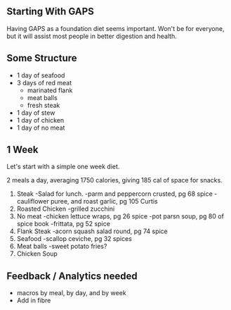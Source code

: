 ## Starting With GAPS

Having GAPS as a foundation diet seems important. Won't be for everyone, but it will assist most people in better digestion and health. 

## Some Structure
* 1 day of seafood
* 3 days of red meat
  - marinated flank
  - meat balls
  - fresh steak
* 1 day of stew
* 1 day of chicken
* 1 day of no meat

## 1 Week

Let's start with a simple one week diet. 

2 meals a day, averaging 1750 calories, giving 185 cal of space for snacks. 

1) Steak
  -Salad for lunch. 
  -parm and peppercorn crusted, pg 68 spice
  -cauliflower puree, and roast garlic, pg 105 Curtis
2) Roasted Chicken
  -grilled zucchini
7) No meat
  -chicken lettuce wraps, pg 26 spice
  -pot parsn soup, pg 80 of spice book
  -frittata, pg 52 spice
4) Flank Steak
  -acorn squash salad round, pg 74 spice
5) Seafood
  -scallop ceviche, pg 32 spices
6) Meat balls
  -sweet potato fries?
7) Chicken Soup


## Feedback / Analytics needed
* macros by meal, by day, and by week
* Add in fibre
